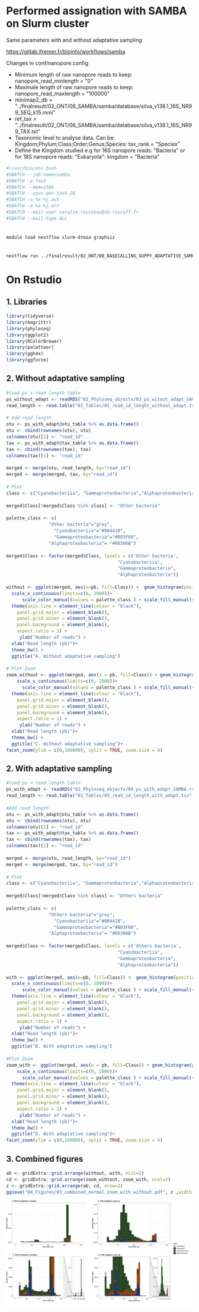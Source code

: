 # Performed assignation with SAMBA on Slurm cluster 

Same parameters with and without adaptative sampling

https://gitlab.ifremer.fr/bioinfo/workflows/samba
 
Changes in conf/nanopore.config
- Minimum length of raw nanopore reads to keep: nanopore_read_minlength = "0"  
- Maximale length of raw nanopore reads to keep: nanopore_read_maxlength = "100000"  
- minimap2_db = "../finalresult/02_ONT/06_SAMBA/samba/database/silva_v138.1_16S_NR99_SEQ_k15.mmi"  
- ref_tax = "../finalresult/02_ONT/06_SAMBA/samba/database/silva_v138.1_16S_NR99_TAX.txt"  
- Taxonomic level to analyse data. Can be: Kingdom;Phylum;Class;Order;Genus;Species: tax_rank = "Species"  
- Define the Kingdom studied e.g for 16S nanopore reads: "Bacteria" or for 18S nanopore reads: "Eukaryota": kingdom = "Bacteria"  

```bash
#!/usr/bin/env bash
#SBATCH --job-name=samba
#SBATCH -p fast
#SBATCH --mem=150G
#SBATCH --cpus-per-task 28
#SBATCH -o %x-%j.out 
#SBATCH -e %x-%j.err
#SBATCH --mail-user coralie.rousseau@sb-roscoff.fr
#SBATCH --mail-type ALL


module load nextflow slurm-drmaa graphviz


nextflow run ../finalresult/02_ONT/00_BASECALLING_GUPPY_ADAPTATIVE_SAMPLING_v6.1.5/03_SAMBA/samba/main.nf -profile singularity,nanopore -c ../finalresult/02_ONT/00_BASECALLING_GUPPY_ADAPTATIVE_SAMPLING_v6.1.5/03_SAMBA/samba/abims.config
```


# On Rstudio
## 1. Libraries
```r
library(tidyverse)
library(magrittr)
library(phyloseq)
library(ggplot2)
library(RColorBrewer)
library(paletteer)
library(ggh4x)
library(ggforce)
```

## 2. Without adaptative sampling
```r
#load ps + read length table
ps_without_adapt <- readRDS("02_Phyloseq_objects/03_ps_witout_adapt_SAMBA.rds")
read_length <- read.table("01_Tables/01_read_id_lenght_without_adapt.tsv", sep="\t", header=TRUE)

# Add read length
otu <- ps_with_adapt@otu_table %>% as.data.frame()
otu <- cbind(rownames(otu), otu)
colnames(otu)[1] <- "read_id"
tax <- ps_with_adapt@tax_table %>% as.data.frame()
tax <- cbind(rownames(tax), tax)
colnames(tax)[1] <- "read_id"

merged <- merge(otu, read_length, by="read_id")
merged <- merge(merged, tax, by="read_id")

# Plot 
class <- c("Cyanobacteriia", "Gammaproteobacteria","Alphaproteobacteria")

merged$Class[!merged$Class %in% class] <- "Other bacteria"

palette_class <- c(
                "Other bacteria"="grey",
                  "Cyanobacteriia"="#00441B",
                  "Gammaproteobacteria"="#B03F00",
                "Alphaproteobacteria"= "#08306B")

merged$Class <- factor(merged$Class, levels = c('Other bacteria',
                                          "Cyanobacteriia",
                                          "Gammaproteobacteria",
                                          "Alphaproteobacteria"))

without <- ggplot(merged, aes(x=pb, fill=Class)) +  geom_histogram(position = "stack") +
  scale_x_continuous(limits=c(0, 2000))+
      scale_color_manual(values = palette_class ) + scale_fill_manual(values = palette_class) +
  theme(axis.line = element_line(colour = "black"),
    panel.grid.major = element_blank(),
    panel.grid.minor = element_blank(),
    panel.background = element_blank(), 
    aspect.ratio = 1) +
     ylab("Number of reads") +
  xlab("Read length (pb)")+
  theme_bw() +
  ggtitle("A. Without adaptative sampling")

# Plot Zoom
zoom_without <- ggplot(merged, aes(x = pb, fill=Class)) + geom_histogram(position = "stack") +
    scale_x_continuous(limits=c(0, 2000))+
      scale_color_manual(values = palette_class ) + scale_fill_manual(values = palette_class) +
  theme(axis.line = element_line(colour = "black"),
    panel.grid.major = element_blank(),
    panel.grid.minor = element_blank(),
    panel.background = element_blank(), 
    aspect.ratio = 1) +
     ylab("Number of reads") +
  xlab("Read length (pb)")+
  theme_bw() +
  ggtitle("C. Without adaptative sampling")+
facet_zoom(ylim = c(0,100000), split = TRUE, zoom.size = 4)

```

## 2. With adaptative sampling
```r
#load ps + read length table
ps_with_adapt <- readRDS("02_Phyloseq_objects/04_ps_with_adapt_SAMBA.rds")
read_length <- read.table("01_Tables/03_read_id_length_with_adapt.tsv", sep="\t", header=TRUE)

#Add read length
otu <- ps_with_adapt@otu_table %>% as.data.frame()
otu <- cbind(rownames(otu), otu)
colnames(otu)[1] <- "read_id"
tax <- ps_with_adapt@tax_table %>% as.data.frame()
tax <- cbind(rownames(tax), tax)
colnames(tax)[1] <- "read_id"

merged <- merge(otu, read_length, by="read_id")
merged <- merge(merged, tax, by="read_id")

# Plot
class <- c("Cyanobacteriia", "Gammaproteobacteria","Alphaproteobacteria")

merged$Class[!merged$Class %in% class] <- "Others bacteria"

palette_class <- c(
                "Others bacteria"="grey",
                  "Cyanobacteriia"="#00441B",
                  "Gammaproteobacteria"="#B03F00",
                "Alphaproteobacteria"= "#08306B")

merged$Class <- factor(merged$Class, levels = c('Others bacteria',
                                          "Cyanobacteriia",
                                          "Gammaproteobacteria",
                                          "Alphaproteobacteria"))

with <- ggplot(merged, aes(x=pb, fill=Class)) +  geom_histogram(position = "stack") +
  scale_x_continuous(limits=c(0, 2000))+
      scale_color_manual(values = palette_class ) + scale_fill_manual(values = palette_class) +
  theme(axis.line = element_line(colour = "black"),
    panel.grid.major = element_blank(),
    panel.grid.minor = element_blank(),
    panel.background = element_blank(), 
    aspect.ratio = 1) +
     ylab("Number of reads") +
  xlab("Read length (pb)")+
  theme_bw() +
  ggtitle("B. With adaptative sampling")

#Plot Zoom
zoom_with <- ggplot(merged, aes(x = pb, fill=Class)) + geom_histogram(position = "stack") +
    scale_x_continuous(limits=c(0, 2000))+
      scale_color_manual(values = palette_class ) + scale_fill_manual(values = palette_class) +
  theme(axis.line = element_line(colour = "black"),
    panel.grid.major = element_blank(),
    panel.grid.minor = element_blank(),
    panel.background = element_blank(), 
    aspect.ratio = 1) +
     ylab("Number of reads") +
  xlab("Read length (pb)")+
  theme_bw() +
  ggtitle("D. With adaptative sampling")+
facet_zoom(ylim = c(0,100000), split = TRUE, zoom.size = 4)
```

## 3. Combined figures

```r
ab <- gridExtra::grid.arrange(without, with, ncol=2)
cd <- gridExtra::grid.arrange(zoom_wihtout, zoom_with, ncol=2)
z <- gridExtra::grid.arrange(ab, cd, nrow=2)
ggsave("04_Figures/03_combined_normal_zoom_with_without.pdf", z ,width = 20, height = 10)
```

![Figure 4 | Adaptative sampling.](https://github.com/rssco/Illumina_ONT_comparisons/blob/main/01_Figures/03_combined_normal_zoom_with_without.png)<!-- -->
